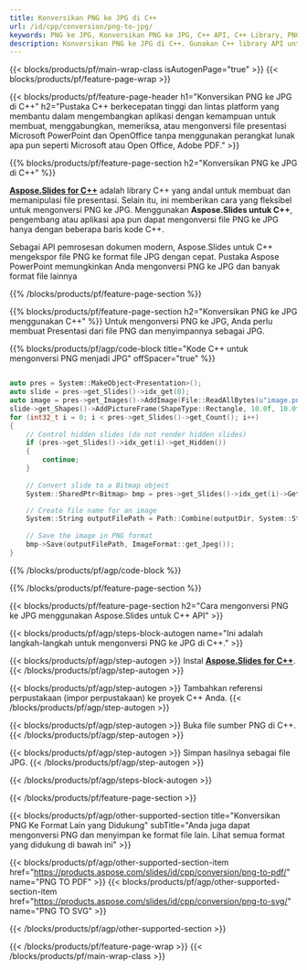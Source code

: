 ```yaml
---
title: Konversikan PNG ke JPG di C++
url: /id/cpp/conversion/png-to-jpg/
keywords: PNG ke JPG, Konversikan PNG ke JPG, C++ API, C++ Library, PNG, JPG
description: Konversikan PNG ke JPG di C++. Gunakan C++ library API untuk mengonversi file PNG menjadi JPG
---
```


{{< blocks/products/pf/main-wrap-class isAutogenPage="true" >}}
{{< blocks/products/pf/feature-page-wrap >}}

{{< blocks/products/pf/feature-page-header h1="Konversikan PNG ke JPG di C++" h2="Pustaka C++ berkecepatan tinggi dan lintas platform yang membantu dalam mengembangkan aplikasi dengan kemampuan untuk membuat, menggabungkan, memeriksa, atau mengonversi file presentasi Microsoft PowerPoint dan OpenOffice tanpa menggunakan perangkat lunak apa pun seperti Microsoft atau Open Office, Adobe PDF." >}}

{{% blocks/products/pf/feature-page-section h2="Konversikan PNG ke JPG di C++" %}}

[**Aspose.Slides for C++**](https://products.aspose.com/slides/id/cpp/) adalah library C++ yang andal untuk membuat dan memanipulasi file presentasi. Selain itu, ini memberikan cara yang fleksibel untuk mengonversi PNG ke JPG. Menggunakan **Aspose.Slides untuk C++**, pengembang atau aplikasi apa pun dapat mengonversi file PNG ke JPG hanya dengan beberapa baris kode C++.

Sebagai API pemrosesan dokumen modern, Aspose.Slides untuk C++ mengekspor file PNG ke format file JPG dengan cepat. Pustaka Aspose PowerPoint memungkinkan Anda mengonversi PNG ke JPG dan banyak format file lainnya

{{% /blocks/products/pf/feature-page-section %}}

{{% blocks/products/pf/feature-page-section  h2="Konversikan PNG ke JPG menggunakan C++" %}}
Untuk mengonversi PNG ke JPG, Anda perlu membuat Presentasi dari file PNG dan menyimpannya sebagai JPG.

{{% blocks/products/pf/agp/code-block title="Kode C++ untuk mengonversi PNG menjadi JPG" offSpacer="true" %}}

```cpp

auto pres = System::MakeObject<Presentation>();
auto slide = pres->get_Slides()->idx_get(0);
auto image = pres->get_Images()->AddImage(File::ReadAllBytes(u"image.png"));
slide->get_Shapes()->AddPictureFrame(ShapeType::Rectangle, 10.0f, 10.0f, 100.0f, 100.0f, image);
for (int32_t i = 0; i < pres->get_Slides()->get_Count(); i++)
{
    // Control hidden slides (do not render hidden slides)
    if (pres->get_Slides()->idx_get(i)->get_Hidden())
    {
        continue;
    }
    
    // Convert slide to a Bitmap object
    System::SharedPtr<Bitmap> bmp = pres->get_Slides()->idx_get(i)->GetThumbnail(2.f, 2.f);

    // Create file name for an image
    System::String outputFilePath = Path::Combine(outputDir, System::String(u"Slide_") + i + u".jpg");
    
    // Save the image in PNG format
    bmp->Save(outputFilePath, ImageFormat::get_Jpeg());
}

```


{{% /blocks/products/pf/agp/code-block %}}

{{% /blocks/products/pf/feature-page-section %}}

{{< blocks/products/pf/feature-page-section  h2="Cara mengonversi PNG ke JPG menggunakan Aspose.Slides untuk C++ API" >}}

{{< blocks/products/pf/agp/steps-block-autogen name="Ini adalah langkah-langkah untuk mengonversi PNG ke JPG di C++." >}}

{{< blocks/products/pf/agp/step-autogen >}}
Instal [**Aspose.Slides for C++**](https://products.aspose.com/slides/id/cpp/).
{{< /blocks/products/pf/agp/step-autogen >}}

{{< blocks/products/pf/agp/step-autogen >}}
Tambahkan referensi perpustakaan (impor perpustakaan) ke proyek C++ Anda.
{{< /blocks/products/pf/agp/step-autogen >}}

{{< blocks/products/pf/agp/step-autogen >}}
Buka file sumber PNG di C++.
{{< /blocks/products/pf/agp/step-autogen >}}

{{< blocks/products/pf/agp/step-autogen >}}
Simpan hasilnya sebagai file JPG.
{{< /blocks/products/pf/agp/step-autogen >}}

{{< /blocks/products/pf/agp/steps-block-autogen >}}

{{< /blocks/products/pf/feature-page-section >}}

{{< blocks/products/pf/agp/other-supported-section title="Konversikan PNG Ke Format Lain yang Didukung" subTitle="Anda juga dapat mengonversi PNG dan menyimpan ke format file lain. Lihat semua format yang didukung di bawah ini" >}}

{{< blocks/products/pf/agp/other-supported-section-item href="https://products.aspose.com/slides/id/cpp/conversion/png-to-pdf/" name="PNG TO PDF" >}}
{{< blocks/products/pf/agp/other-supported-section-item href="https://products.aspose.com/slides/id/cpp/conversion/png-to-svg/" name="PNG TO SVG" >}}


{{< /blocks/products/pf/agp/other-supported-section >}}

{{< /blocks/products/pf/feature-page-wrap >}}
{{< /blocks/products/pf/main-wrap-class >}}